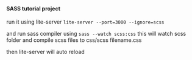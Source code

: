 #### SASS tutorial project

run it using lite-server
`lite-server --port=3000 --ignore=scss`

and run sass compiler using
`sass --watch scss:css`
this will watch scss folder and compile scss files to css/scss filename.css

then lite-server will auto reload

